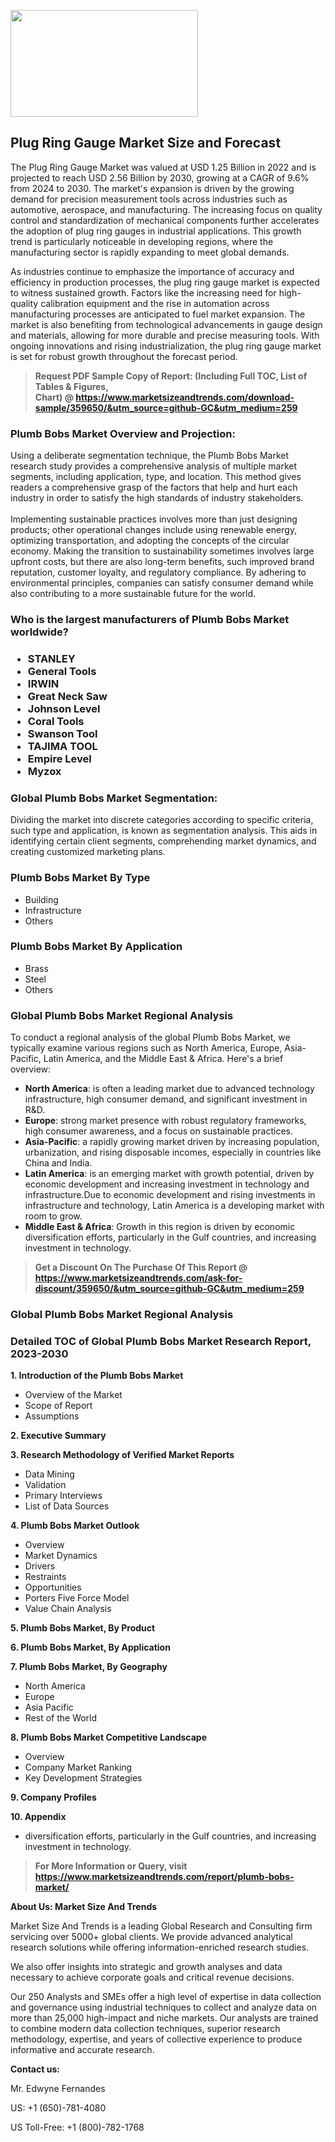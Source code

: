 <p><img class="alignnone size-medium wp-image-20088" src="https://ffe5etoiles.com/wp-content/uploads/2024/12/MST1-300x171.png" alt="" width="300" height="171" /></p><h2>Plug Ring Gauge Market Size and Forecast</h2><p>The Plug Ring Gauge Market was valued at USD 1.25 Billion in 2022 and is projected to reach USD 2.56 Billion by 2030, growing at a CAGR of 9.6% from 2024 to 2030. The market's expansion is driven by the growing demand for precision measurement tools across industries such as automotive, aerospace, and manufacturing. The increasing focus on quality control and standardization of mechanical components further accelerates the adoption of plug ring gauges in industrial applications. This growth trend is particularly noticeable in developing regions, where the manufacturing sector is rapidly expanding to meet global demands.</p><p>As industries continue to emphasize the importance of accuracy and efficiency in production processes, the plug ring gauge market is expected to witness sustained growth. Factors like the increasing need for high-quality calibration equipment and the rise in automation across manufacturing processes are anticipated to fuel market expansion. The market is also benefiting from technological advancements in gauge design and materials, allowing for more durable and precise measuring tools. With ongoing innovations and rising industrialization, the plug ring gauge market is set for robust growth throughout the forecast period.</p></p><blockquote id="" class=""><strong>Request PDF Sample Copy of Report: (Including Full TOC, List of Tables &amp; Figures, Chart)&nbsp;@&nbsp;<strong><a href="https://www.marketsizeandtrends.com/download-sample/359650/&utm_source=github-GC&utm_medium=259" target="_blank">https://www.marketsizeandtrends.com/download-sample/359650/&utm_source=github-GC&utm_medium=259</a></strong></strong></blockquote><h3 id="" class="">Plumb Bobs Market&nbsp;Overview and Projection:</h3><p id="" class="">Using a deliberate segmentation technique, the Plumb Bobs Market research study provides a comprehensive analysis of multiple market segments, including application, type, and location. This method gives readers a comprehensive grasp of the factors that help and hurt each industry in order to satisfy the high standards of industry stakeholders. <br /> <br />Implementing sustainable practices involves more than just designing products; other operational changes include using renewable energy, optimizing transportation, and adopting the concepts of the circular economy. Making the transition to sustainability sometimes involves large upfront costs, but there are also long-term benefits, such improved brand reputation, customer loyalty, and regulatory compliance. By adhering to environmental principles, companies can satisfy consumer demand while also contributing to a more sustainable future for the world.</p><h3 id="" class="">Who is the largest manufacturers of&nbsp;Plumb Bobs Market worldwide?</h3><h3 class=""><p><ul><li>STANLEY </li><li> General Tools </li><li> IRWIN </li><li> Great Neck Saw </li><li> Johnson Level </li><li> Coral Tools </li><li> Swanson Tool </li><li> TAJIMA TOOL </li><li> Empire Level </li><li> Myzox</li></ul></p></h3><h3 id="" class="">Global&nbsp;Plumb Bobs Market Segmentation:</h3><p id="" class="">Dividing the market into discrete categories according to specific criteria, such type and application, is known as segmentation analysis. This aids in identifying certain client segments, comprehending market dynamics, and creating customized marketing plans.</p><h3 id="" class="">Plumb Bobs Market&nbsp;By Type</h3><p><p><ul><li>Building</li><li> Infrastructure</li><li> Others</p></li></ul></p></p><h3 id="" class="">Plumb Bobs Market&nbsp;By Application</h3><p class=""><p><ul><li>Brass</li><li> Steel</li><li> Others</li></ul></p></p><h3 id="" class="">Global Plumb Bobs Market Regional Analysis</h3><p id="" class="">To conduct a regional analysis of the global Plumb Bobs Market, we typically examine various regions such as North America, Europe, Asia-Pacific, Latin America, and the Middle East &amp; Africa. Here's a brief overview:</p><ul><li><strong>North America</strong>: is often a leading market due to advanced technology infrastructure, high consumer demand, and significant investment in R&amp;D.</li><li><strong>Europe</strong>: strong market presence with robust regulatory frameworks, high consumer awareness, and a focus on sustainable practices.</li><li><strong>Asia-Pacific</strong>: a rapidly growing market driven by increasing population, urbanization, and rising disposable incomes, especially in countries like China and India.</li><li><strong>Latin America</strong>: is an emerging market with growth potential, driven by economic development and increasing investment in technology and infrastructure.Due to economic development and rising investments in infrastructure and technology, Latin America is a developing market with room to grow.</li><li><strong>Middle East &amp; Africa</strong>: Growth in this region is driven by economic diversification efforts, particularly in the Gulf countries, and increasing investment in technology.</li></ul><blockquote id="" class=""><strong>Get a Discount On The Purchase Of This Report @ <strong><a href="https://www.marketsizeandtrends.com/ask-for-discount/359650/&utm_source=github-GC&utm_medium=259" target="_blank">https://www.marketsizeandtrends.com/ask-for-discount/359650/&utm_source=github-GC&utm_medium=259</a></strong></strong></blockquote><h3 id="" class="">Global Plumb Bobs Market Regional Analysis</h3><h3 id="" class="">Detailed TOC of Global Plumb Bobs Market Research Report, 2023-2030</h3><p id="" class=""><strong>1. Introduction of the Plumb Bobs Market</strong></p><ul><li>Overview of the Market</li><li>Scope of Report</li><li>Assumptions</li></ul><p id="" class=""><strong>2. Executive Summary</strong></p><p id="" class=""><strong>3. Research Methodology of Verified Market Reports</strong></p><ul><li>Data Mining</li><li>Validation</li><li>Primary Interviews</li><li>List of Data Sources</li></ul><p id="" class=""><strong>4. Plumb Bobs Market Outlook</strong></p><ul><li>Overview</li><li>Market Dynamics</li><li>Drivers</li><li>Restraints</li><li>Opportunities</li><li>Porters Five Force Model</li><li>Value Chain Analysis</li></ul><p id="" class=""><strong>5. Plumb Bobs Market, By Product</strong></p><p id="" class=""><strong>6. Plumb Bobs Market, By Application</strong></p><p id="" class=""><strong>7. Plumb Bobs Market, By Geography</strong></p><ul><li>North America</li><li>Europe</li><li>Asia Pacific</li><li>Rest of the World</li></ul><p id="" class=""><strong>8. Plumb Bobs Market Competitive Landscape</strong></p><ul><li>Overview</li><li>Company Market Ranking</li><li>Key Development Strategies</li></ul><p id="" class=""><strong>9. Company Profiles</strong></p><p id="" class=""><strong>10. Appendix</strong></p><ul><li>diversification efforts, particularly in the Gulf countries, and increasing investment in technology.</li></ul><blockquote id="" class=""><strong>For More Information or Query, visit <strong><strong><a href="https://www.marketsizeandtrends.com/report/plumb-bobs-market/" target="_blank">https://www.marketsizeandtrends.com/report/plumb-bobs-market/</a></strong></strong></strong></blockquote><p id="" class=""><strong>About Us: Market Size And Trends</strong></p><p id="" class="">Market Size And Trends is a leading Global Research and Consulting firm servicing over 5000+ global clients. We provide advanced analytical research solutions while offering information-enriched research studies.</p><p id="" class="">We also offer insights into strategic and growth analyses and data necessary to achieve corporate goals and critical revenue decisions.</p><p id="" class="">Our 250 Analysts and SMEs offer a high level of expertise in data collection and governance using industrial techniques to collect and analyze data on more than 25,000 high-impact and niche markets. Our analysts are trained to combine modern data collection techniques, superior research methodology, expertise, and years of collective experience to produce informative and accurate research.</p><p id="" class=""><strong>Contact us:</strong></p><p id="" class="">Mr. Edwyne Fernandes</p><p id="" class="">US: +1 (650)-781-4080</p><p id="" class="">US Toll-Free: +1 (800)-782-1768</p>
